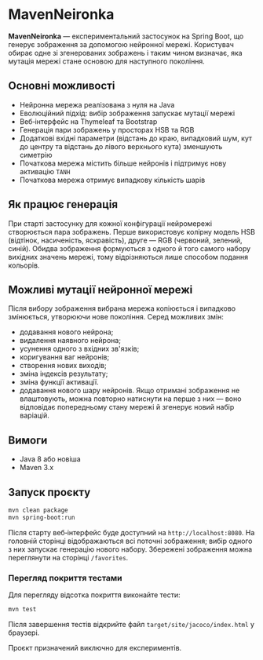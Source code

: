 # MavenNeironka

**MavenNeironka** — експериментальний застосунок на Spring Boot, що генерує зображення за допомогою нейронної мережі. Користувач обирає одне зі згенерованих зображень і таким чином визначає, яка мутація мережі стане основою для наступного покоління.

## Основні можливості
- Нейронна мережа реалізована з нуля на Java
- Еволюційний підхід: вибір зображення запускає мутації мережі
- Веб‑інтерфейс на Thymeleaf та Bootstrap
- Генерація пари зображень у просторах HSB та RGB
- Додаткові вхідні параметри (відстань до краю, випадковий шум, кут до центру та відстань до лівого верхнього кута) зменшують симетрію
- Початкова мережа містить більше нейронів і підтримує нову активацію `TANH`
- Початкова мережа отримує випадкову кількість шарів

## Як працює генерація
При старті застосунку для кожної конфігурації нейромережі створюється пара зображень. Перше використовує колірну модель HSB (відтінок, насиченість, яскравість), друге — RGB (червоний, зелений, синій). Обидва зображення формуються з одного й того самого набору вихідних значень мережі, тому відрізняються лише способом подання кольорів.

## Можливі мутації нейронної мережі
Після вибору зображення вибрана мережа копіюється і випадково змінюється, утворюючи нове покоління. Серед можливих змін:
- додавання нового нейрона;
- видалення наявного нейрона;
- усунення одного з вхідних зв'язків;
- коригування ваг нейронів;
- створення нових виходів;
- зміна індексів результату;
- зміна функції активації.
- додавання нового шару нейронів.
Якщо отримані зображення не влаштовують, можна повторно натиснути на перше з них — воно відповідає попередньому стану мережі й згенерує новий набір варіацій.

## Вимоги
- Java 8 або новіша
- Maven 3.x

## Запуск проєкту
```bash
mvn clean package
mvn spring-boot:run
```
Після старту веб‑інтерфейс буде доступний на `http://localhost:8080`. На головній сторінці відображаються всі поточні зображення; вибір одного з них запускає генерацію нового набору.
Збережені зображення можна переглянути на сторінці `/favorites`.

### Перегляд покриття тестами
Для перегляду відсотка покриття виконайте тести:
```bash
mvn test
```
Після завершення тестів відкрийте файл `target/site/jacoco/index.html` у браузері.

Проєкт призначений виключно для експериментів.
